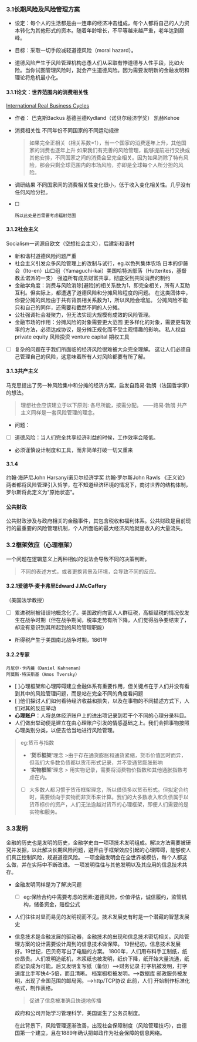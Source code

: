 
### 3.1长期风险及风险管理方案

* 设定：每个人的生活都是由一连串的经济冲击组成，每个人都将自己的人力资本转化为其他形式的资本。随着年龄增长，不平等越来越严重，老年达到巅峰。

* 目标：采取一切手段减轻道德风险（moral hazard）。

* 道德风险产生于风险管理机构怂恿人们从采取有悖道德与人性手段，比如火险。当你试图管理风险时，就会产生道德风险。因为需要发明新的金融发明和理论将危机最小化。

#### 3.1.1论文：世界范围内的消费相关性
 [International Real Business Cycles](http://citeseerx.ist.psu.edu/viewdoc/download?doi=10.1.1.622.5373&rep=rep1&type=pdf)

* 作者：
    巴克斯Backus 
    基德兰德Kydland（诺贝尔经济学奖） 
    凯赫Kehoe
    
* 消费相关性
    不同年份不同国家的不同运动规律
    >如果完全正相关（相关系数=1），当一个国家的消费逐年上升，其他国家的消费也逐年上升
    >如果我们有完善的风险管理，能够提前进行交换或其他安排，不同国家之间的消费会呈完全相关。因为如果消除了特有风险，那会只剩全球范围内的市场风险，亦即是全球每个人所分担的风险。

* 调研结果
    不同国家间的消费相关性变化很小，低于收入变化相关性。几乎没有任何风险分担。
    


 * [ ]     所以此处是否需要考虑辐射范围

#### 3.1.2社会主义
Socialism一词源自欧文（空想社会主义），后建新和谐村
* 新和谐村道德风险问题严重
* 社会主义引发众多风险管理上的改制与试行，eg.以色列集体农场 日本的伊藤会（Ito-en）山口组（Yamaguchi-kai）美国哈特派部落（Hutterites，基督教孟诺派的一支）
    强迫所有成员财富共享，彻底受到共同消费的制约
* 金融学角度：消费与风险消除[避险]的相关系数为1，即完全相关，所有人互助互利。但实际上，都遭遇了道德风险和分摊风险程度的问题。
    在这类团体中，你要分摊的风险由于共有背景相关系数为1，所以风险会增加。
    分摊风险不能只和自己的同伴，还需要和截然不同的人分摊。
* 公社强调社会凝聚力，但无法实现大规模有成效的风险管理。
* 金融市场的作用：分摊风险的对象需要更大范围 更多样化的对象，需要更有效率的方法，必须达成协议，是分摊正规化而不受主观情趣的影响。
    私人权益private equity
    风险投资 venture capital
    期权工具
* [ ] 复杂的问题在于我们所面临的经济风险很难被大众完全理解。
    这让人们必须自己管理自己的风险，这意味着所有人对风险都要有所了解。
#### 3.1.3共产主义
马克思提出了另一种风险集中和分摊的经济方案，启发自路易·勃朗（法国哲学家）的想法。
>理想社会应该建立于以下原则:
>各尽所能，按需分配。
>——路易·勃朗
共产主义同样是一套风险管理的理念。

* 问题：
* [ ] 道德风险：当人们完全共享经济利益的时候，工作效率会降低。
*  必须谨慎设计制度和工具，而非简单打破一切又重来
#### 3.1.4
约翰·海萨尼John Harsanyi诺贝尔经济学奖
约翰·罗尔斯John Rawls 《正义论》
两者都将风险管理引入哲学，在不知道经济环境的情况下，商讨世界的结构体制，罗尔斯将此定义为“原始状态”。

#### 公共财政
公共财政涉及与政府相关的金融事件，其包含税收和福利体系。公共财政是目前现行的最重要的风险管理机制，个人所面临的最大经济风险就是收入的大量流失。


### 3.2框架效应（心理框架）
一个问题在逻辑意义上两种相似的说法会导致不同的决策判断。
>不同的表述方式，或者更换背景及环境，会导致不同的反应。

#### 3.2.1爱德华·麦卡弗里Edward J.McCaffery
（美国法学教授）

* [ ] 累进税制被错误地概念化了。美国政府向富人人群征税，高额赋税的情况仅发生在战争时期（但在战争期间，税率走势有所下降，人们觉得战争要结束了，却没有意识到其所起到的风险管理职能）
*  所得税产生于美国南北战争时期，1861年
#### 3.2.2专家
    丹尼尔·卡内曼（Daniel Kahneman）
    阿莫斯·特沃斯基（Amos Tversky）
* [ ]心理框架和心理障碍建立金融体系有重要作用，但关键点在于人们并没有看到其中的风险管理问题，而是站在完全不同的角度看问题
* [ ]他们探讨人们如何看待经济收益和损失，以及在事物的不同描述方式下，人们对其的反应举动
* **心理账户**：人将总体经济账户上的进出项记录到若干个不同的心理分录科目。
* 人们做出举动便是建立在由心理账户引发的情感基础之上。我们会把事物按照心理类别分类，以便去恰当地进行风险管理。
>eg:货币与指数
>* '**货币框架**'理念
    >由于存在通货膨胀和通货紧缩，货币价值因时而异，但我们大多数负债都以货币形式记录，并不受通货膨胀影响
> *  '**实物框架**'理念
        >  用实物记录，需要将消费物价指数和其他通胀指数考虑在内。
>* [ ] 大多数人都习惯于货币框架理念，所以借债多以货币形式。但拟定合约时，需要倾向于实物而非货币来计算。我们的大多数收入和负债属于以货币标价的资产，人们无法逾越对货币的心理框架，即便人们需要的是实物和服务。

### 3.3发明
金融的历史也是发明的历史，金融学史由一项项技术发明组成。解决方法需要被研究并发掘，以此解决长期风险问题，避开由于框架效应引起的心理障碍，能够使人们真正控制风险，规避道德风险。
一项金融发明会在全世界被模仿，每个人都这么做，并在实际中不断改进。
一项发明往往与其他发明以及其应用的信息技术共存。

* 金融发明同样是为了解决问题
   * [ ]  eg:保险合约中需要考虑的因素:道德风险，价值评估，诚信履约，监管机构，储备资金，赔偿公式
* 人们往往对显而易见的发明视而不见。技术发展史有时是一个潜藏的智慧发展史
* 信息技术是金融发展的驱动器，金融技术的出现和信息技术密切相关。风险管理方案的设计需要设计周到的信息技术做保障。
    19世纪初，信息技术发展好。19世纪，巴贝奇写出了电脑的方案。
    1800年，人们用布料手工制纸，纸价昂贵。人们发明造纸机，木浆纸也被发明，纸价下降，纸开始大量流通，纸质记录成为可能。后又发明复写纸（备份）-->财务记录
    打字机被发明，打字速度比手写快4-5倍，而且清晰。
    档案橱柜被发明。-->数据库
    邮政服务被发明，出现了全国范围的邮局网。-->http/TCP协议
    此前，人们 开始制作标准化格式，制作表格。
    
    
    >促进了信息被准确且快速地传播

    政府和公司开始学习管理科学，美国诞生了公务员制度。

    在此背景下，风险管理逐渐改善，出现社会保障制度（风险管理技巧），由德国第一个建立，且在1889年确认把邮政作为社会保障的信息网络。
